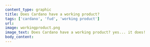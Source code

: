 ```yaml
---
content_type: graphic
title: Does Cardano have a working product?
tags: ['cardano', 'fud', 'working product']
url:
image: workingproduct.png
image_text: Does Cardano have a working product? yes... it does!
body_content:
---
```

